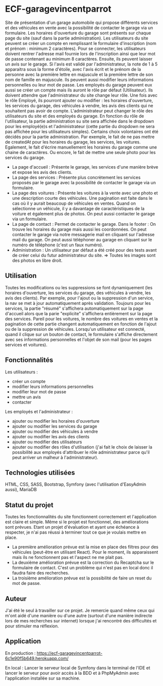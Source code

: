 # ECF-garagevincentparrot

Site de présentation d'un garage automobile qui propose différents services et des véhicules en vente avec la possibilité de contacter le garage via un formulaire. 
Les horaires d'ouverture du garage sont présents sur chaque page du site (sauf dans la partie administration).
Les utilisateurs du site peuvent se créer un compte en remplissant le formulaire d'inscription (nom et prénom : minimum 2 caractères). 
Pour se connecter, les utilisateurs doivent rentrer l'adresse mail fournie lors de l'inscription ainsi que leur mot de passe contenant au minimum 8 caractères. 
Ensuite, ils peuvent laisser un avis sur le garage.
Si l'avis est validé par l'administrateur, la note de 1 à 5 apparaitra sous la forme d'étoile, avec l'avis écrit et le prénom de la personne avec la première lettre en majuscule et la première lettre de son nom de famille en majuscule.
Ils peuvent aussi modifier leurs informations personnelles ou leur mot de passe.
Les employés du garage peuvent eux aussi se créer un compte mais ils auront le rôle par défaut (Utilisateur).
Ils doivent attendre que l'administrateur du site change leur rôle.
Une fois avec le rôle Employé, ils pourront ajouter ou modifier : les horaires d'ouverture, les services du garage, des véhicules à vendre, les avis des clients qui ne souhaitent pas avoir de compte.
L'administrateur peut changer le rôle des utilisateurs du site et des employés du garage.
En fonction du rôle de l'utilisateur, la partie administration su site sera affichée dans le dropdown pour les employé(e)s et l'administrateur (cette partie du dropdown ne sera pas affichée pour les utilisateurs simples). 
Certains choix volontaires ont été décidés pour la partie administration.
Par exemple, le fait de ne pas mettre de createdAt pour les horaires du garage, les services, les voitures.
Egalement, le fait d'écrire manuellement les horaires du garage comme une chaine de caractères.
Ou encore, le fait de mettre une seule photo pour les services du garage.
- La page d'accueil : 
Présente le garage, les services d'une manière brève et expose les avis des clients.
- La page des services :
Présente plus concrètement les services proposés par le garage avec la possibilité de contacter le garage via un formulaire.
- La page des voitures :
Présente les voitures à la vente avec une photo et une description courte des véhicules.
Une pagination est faite dans le cas où il y aurait beaucoup de véhicules en ventes.
Quand on sélectionne un véhicule, il y a davantage de caractéristiques de la voiture et également plus de photos.
On peut aussi contacter le garage via un formulaire.
- La page de contact :
Permet de contacter le garage.
Dans le footer :
On trouve les horaires du garage mais aussi les coordonnées.
On peut contacter le garage via notre messagerie mail en cliquant sur l'adresse mail du garage.
On peut aussi téléphoner au garage en cliquant sur le numéro de téléphone (c'est un faux numéro).
- Administration :
Un utilisateur par défaut a été créé pour des tests avant de créer celui du futur administrateur du site.
=> Toutes les images sont des photos en libre droit.

## Utilisation

Toutes les modifications ou les suppressions se font dynamiquement (les horaires d'ouverture, les services du garage, des véhicules à vendre, les avis des clients).
Par exemple, pour l'ajout ou la suppression d'un service, la nav se met à jour automatiquement après validation.
Toujours pour les services, la partie "résumé" s'affichera automatiquement sur la page d'accueil alors que la parie "explicite" s'affichera entièrement sur la page des services.
Pareil pour les voitures, le nombre des voitures en ventes et la pagination de cette partie changent automatiquement en fonction de l'ajout ou de la suppression de véhicules.
Lorsqu'un utilisateur est connecté, quand il clique sur un bouton de contact, le formulaire s'affiche directement avec ses informations personnelles et l'objet de son mail (pour les pages services et voitures).

## Fonctionnalités

Les utilisateurs :
- créer un compte
- modifier leurs informations personnelles
- modifier leur mot de passe
- mettre un avis
- contacter

Les employés et l'administrateur :
- ajouter ou modifier les horaires d'ouverture
- ajouter ou modifier les services du garage
- ajouter ou modifier des véhicules à vendre
- ajouter ou modifier les avis des clients
- ajouter ou modifier des utilisateurs
- ajouter ou modifier des rôles d'utilisation (j'ai fait le choix de laisser la possibilité aux employés d'attribuer le rôle administrateur parce qu'il peut arriver un malheur à l'administrateur).

## Technologies utilisées

HTML, CSS, SASS, Bootstrap, Symfony (avec l'utilisation d'EasyAdmin aussi), MariaDB

## Statut du projet

Toutes les fonctionnalités du site fonctionnent correctement et l'application est claire et simple.
Même si le projet est fonctionnel, des améliorations sont prévues.
Etant un projet d'évaluation et ayant une échéance à respecter, je n'ai pas réussi à terminer tout ce que je voulais mettre en place.
- La première amélioration prévue est la mise en place des filtres pour des véhicules (peut-être en utilisant React).
Pour le moment, ils apparaissent mais ils ne fonctionnent pas et l'aspect ne me plait pas.
- La deuxième amélioration prévue est la correction du Recaptcha sur le formulaire de contact.
C'est un problème qui n'est pas en local donc il faudra faire des recherches.
- La troisième amélioration prévue est la possibilité de faire un reset du mot de passe.

## Auteur

J'ai été le seul à travailler sur ce projet.
Je remercie quand même ceux qui m'ont aidé d'une manière ou d'une autre (surtout d'une manière indirecte lors de mes recherches sur internet) lorsque j'ai rencontré des difficultés et pour stimuler ma réflexion.

## Application
En production :
https://ecf-garagevincentparrot-6c1e90f5b649.herokuapp.com/

En local :
Lancer le serveur local de Symfony dans le terminal de l'IDE et lancer le serveur pour avoir accès à la BDD et à PhpMyAdmin avec l'application installée sur sa machine.
